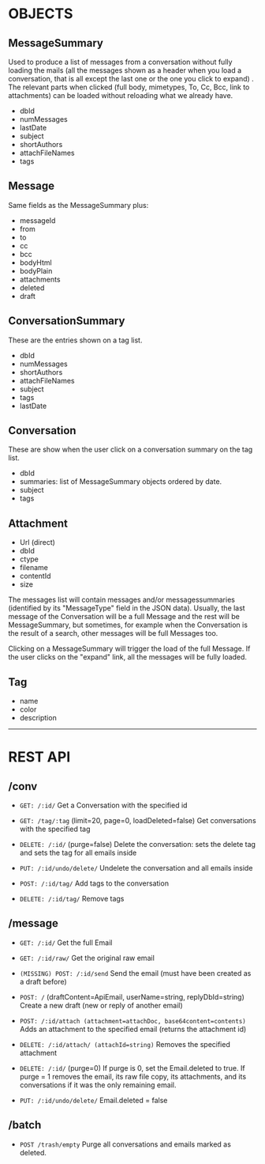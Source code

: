 # OBJECTS

## MessageSummary
Used to produce a list of messages from a conversation without
fully loading the mails (all the messages shown as a header when you load a
conversation, that is all except the last one or the one you click to expand) .
The relevant parts when clicked (full body, mimetypes, To, Cc, Bcc, link to
attachments) can be loaded without reloading what we already have.

- dbId
- numMessages
- lastDate
- subject
- shortAuthors
- attachFileNames
- tags

## Message
Same fields as the MessageSummary plus:

- messageId
- from
- to
- cc
- bcc
- bodyHtml
- bodyPlain
- attachments
- deleted
- draft

## ConversationSummary
These are the entries shown on a tag list.

- dbId
- numMessages
- shortAuthors
- attachFileNames
- subject
- tags
- lastDate

## Conversation
These are show when the user click on a conversation summary on the tag list.

- dbId
- summaries: list of MessageSummary objects ordered by date.
- subject
- tags

## Attachment
- Url (direct)
- dbId
- ctype
- filename
- contentId
- size

The messages list will contain messages and/or messagessummaries (identified by
its "MessageType" field in the JSON data). Usually, the last message of the
Conversation will be a full Message and the rest will be MessageSummary, but
sometimes, for example when the Conversation is the result of a search, other
messages will be full Messages too.

Clicking on a MessageSummary will trigger the load of the full Message. If the
user clicks on the "expand" link, all the messages will be fully loaded.


## Tag
- name
- color
- description

-------------------------------------------------------------------------

# REST API

## /conv
* `GET: /:id/`
    Get a Conversation with the specified id

* `GET: /tag/:tag` (limit=20, page=0, loadDeleted=false)
    Get conversations with the specified tag

* `DELETE: /:id/` (purge=false)
    Delete the conversation: sets the delete tag and sets the tag for all emails inside

* `PUT: /:id/undo/delete/`
    Undelete the conversation and all emails inside

* `POST: /:id/tag/`
    Add tags to the conversation

* `DELETE: /:id/tag/`
    Remove tags

## /message
* `GET: /:id/`
    Get the full Email

* `GET: /:id/raw/`
    Get the original raw email

* `(MISSING) POST: /:id/send`
    Send the email (must have been created as a draft before)

* `POST: /` (draftContent=ApiEmail, userName=string, replyDbId=string)
    Create a new draft (new or reply of another email)

* `POST: /:id/attach (attachment=attachDoc, base64content=contents)`
    Adds an attachment to the specified email (returns the attachment id)

* `DELETE: /:id/attach/ (attachId=string)`
    Removes the specified attachment

* `DELETE: /:id/` (purge=0)
    If purge is 0, set the Email.deleted to true. If purge = 1 removes the email,
    its raw file copy, its attachments, and its conversations if it was the only
    remaining email.

* `PUT: /:id/undo/delete/`
    Email.deleted = false

## /batch
* `POST /trash/empty`
   Purge all conversations and emails marked as deleted.
